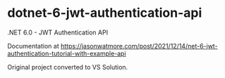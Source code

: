 # dotnet-6-jwt-authentication-api

.NET 6.0 - JWT Authentication API

Documentation at https://jasonwatmore.com/post/2021/12/14/net-6-jwt-authentication-tutorial-with-example-api

Original project converted to VS Solution.
